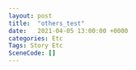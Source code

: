 ```yaml
---
layout: post
title:  "others_test"
date:   2021-04-05 13:00:00 +0000
categories: Etc
Tags: Story Etc
SceneCode: []
---
```

